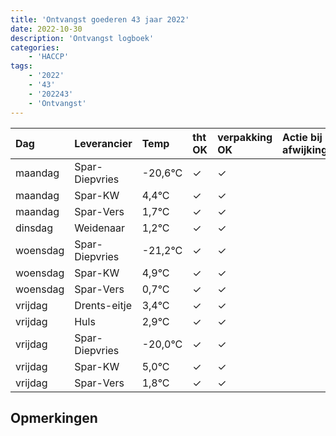 ```yaml
---
title: 'Ontvangst goederen 43 jaar 2022'
date: 2022-10-30
description: 'Ontvangst logboek'
categories:
    - 'HACCP'
tags:
    - '2022'
    - '43'
    - '202243'
    - 'Ontvangst'
---
```

| Dag | Leverancier | Temp | tht OK | verpakking OK | Actie bij afwijking | Controle door |
|:---|:---|:---|:---|:---|:---|:---|
| maandag | Spar-Diepvries | -20,6°C | &check; | &check; | | DPater |
| maandag | Spar-KW | 4,4°C | &check; | &check; | | DPater |
| maandag | Spar-Vers | 1,7°C | &check; | &check; | | DPater |
| dinsdag | Weidenaar | 1,2°C | &check; | &check; | | DPater |
| woensdag | Spar-Diepvries | -21,2°C | &check; | &check; | | WPater |
| woensdag | Spar-KW | 4,9°C | &check; | &check; | | WPater |
| woensdag | Spar-Vers | 0,7°C | &check; | &check; | | WPater |
| vrijdag | Drents-eitje | 3,4°C | &check; | &check; | | WPater |
| vrijdag | Huls | 2,9°C | &check; | &check; | | WPater |
| vrijdag | Spar-Diepvries | -20,0°C | &check; | &check; | | WPater |
| vrijdag | Spar-KW | 5,0°C | &check; | &check; | | WPater |
| vrijdag | Spar-Vers | 1,8°C | &check; | &check; | | WPater |

## Opmerkingen



